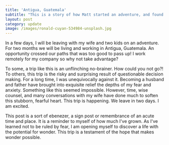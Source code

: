 ```yaml
---
title: 'Antigua, Guatemala'
subtitle: "This is a story of how Matt started an adventure, and found himself doing and saying things altogether unexpected"
layout: post
category: update
image: /images/ronald-cuyan-534984-unsplash.jpg
---
```

In a few days, I will be leaving with my wife and two kids on an adventure. For two months we will be living and working in Antigua, Guatemala. An opportunity crossed our paths that was too good to pass up! I work remotely for my company so why not take advantage?

To some, a trip like this is an unflinching no-brainer. How could you not go?! To others, this trip is the risky and surprising result of questionable decision making. For a long time, I was unequivocally against it. Becoming a husband and father have brought into exquisite relief the depths of my fear and anxiety. Something like this seemed impossible. However, time, wise counsel, and many conversations with my wife have done much to soften this stubborn, fearful heart. This trip is happening. We leave in two days. I am excited.

This post is a sort of ebenezer, a sign post or remembrance of an acute time and place. It is a reminder to myself of how much I've grown. As I've learned not to be ruled by fear, I am opening myself to discover a life with the potential for wonder. This trip is a testament of  the hope that makes wonder possible.
